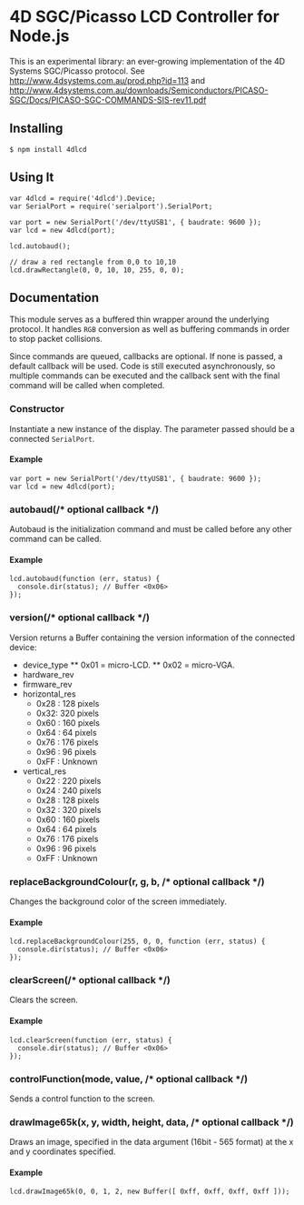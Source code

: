 # 4D SGC/Picasso LCD Controller for Node.js

This is an experimental library: an ever-growing implementation of the 4D Systems SGC/Picasso protocol.  See http://www.4dsystems.com.au/prod.php?id=113 and http://www.4dsystems.com.au/downloads/Semiconductors/PICASO-SGC/Docs/PICASO-SGC-COMMANDS-SIS-rev11.pdf

## Installing

    $ npm install 4dlcd

## Using It

    var 4dlcd = require('4dlcd').Device;
    var SerialPort = require('serialport').SerialPort;
    
    var port = new SerialPort('/dev/ttyUSB1', { baudrate: 9600 });
    var lcd = new 4dlcd(port);
    
    lcd.autobaud();
    
    // draw a red rectangle from 0,0 to 10,10
    lcd.drawRectangle(0, 0, 10, 10, 255, 0, 0);

## Documentation

This module serves as a buffered thin wrapper around the underlying protocol.  It handles `RGB` conversion as well as buffering commands in order to stop packet collisions.

Since commands are queued, callbacks are optional.  If none is passed, a default callback will be used.  Code is still executed asynchronously, so multiple commands can be executed and the callback sent with the final command will be called when completed.

### Constructor

Instantiate a new instance of the display.  The parameter passed should be a connected `SerialPort`.

#### Example

    var port = new SerialPort('/dev/ttyUSB1', { baudrate: 9600 });
    var lcd = new 4dlcd(port);

### autobaud(/* optional callback */)

Autobaud is the initialization command and must be called before any other command can be called.

#### Example

    lcd.autobaud(function (err, status) {
      console.dir(status); // Buffer <0x06>
    });

### version(/* optional callback */)

Version returns a Buffer containing the version information of the connected device:

* device_type
** 0x01 = micro-LCD.
** 0x02 = micro-VGA.
* hardware_rev
* firmware_rev
* horizontal_res
  * 0x28 : 128 pixels
  * 0x32: 320 pixels
  * 0x60 : 160 pixels
  * 0x64 : 64 pixels
  * 0x76 : 176 pixels
  * 0x96 : 96 pixels
  * 0xFF : Unknown
* vertical_res
  * 0x22 : 220 pixels
  * 0x24 : 240 pixels
  * 0x28 : 128 pixels
  * 0x32 : 320 pixels
  * 0x60 : 160 pixels
  * 0x64 : 64 pixels
  * 0x76 : 176 pixels
  * 0x96 : 96 pixels
  * 0xFF : Unknown

### replaceBackgroundColour(r, g, b, /* optional callback */)

Changes the background color of the screen immediately.

#### Example

    lcd.replaceBackgroundColour(255, 0, 0, function (err, status) {
      console.dir(status); // Buffer <0x06>
    });

### clearScreen(/* optional callback */)

Clears the screen.

#### Example

    lcd.clearScreen(function (err, status) {
      console.dir(status); // Buffer <0x06>
    });

### controlFunction(mode, value, /* optional callback */)

Sends a control function to the screen.

### drawImage65k(x, y, width, height, data, /* optional callback */)

Draws an image, specified in the data argument (16bit - 565 format) at the x and y coordinates specified.

#### Example

    lcd.drawImage65k(0, 0, 1, 2, new Buffer([ 0xff, 0xff, 0xff, 0xff ]));

